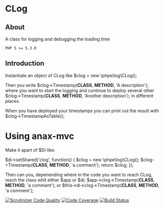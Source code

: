 # CLog

## About
A class for logging and debugging the loading time

    PHP 5 >= 5.3.0

## Introduction

Instantiate an object of CLog like  $clog = new \phpe\log\CLog();

Then you write $clog->Timestamp(__CLASS__, __METHOD__, 'A description');  where you want to start the logging and continue to deploy several other $clog->Timestamp(__CLASS__, __METHOD__, 'Another description'); in different places.

When you have deployed your timestamps you can print out the result with $clog->TimestampAsTable();


# Using anax-mvc

Make it apart of $Di like:

$di->setShared('clog', function() {
   $clog = new \phpe\log\CLog();
   $clog->Timestamp(__CLASS__, __METHOD__, 'a comment'); 
   return $clog;
});

Then can you, depenending where in the code you want to reach CLog, reach the class whit either $app or $di;
$app->clog->Timestamp(__CLASS__, __METHOD__, 'a comment'); 
or
$this->di->clog->Timestamp(__CLASS__, __METHOD__, 'a comment');



[![Scrutinizer Code Quality](https://scrutinizer-ci.com/g/phphille/CLog/badges/quality-score.png?b=master)](https://scrutinizer-ci.com/g/phphille/CLog/?branch=master)
[![Code Coverage](https://scrutinizer-ci.com/g/phphille/CLog/badges/coverage.png?b=master)](https://scrutinizer-ci.com/g/phphille/CLog/?branch=master)
[![Build Status](https://scrutinizer-ci.com/g/phphille/CLog/badges/build.png?b=master)](https://scrutinizer-ci.com/g/phphille/CLog/build-status/master)
